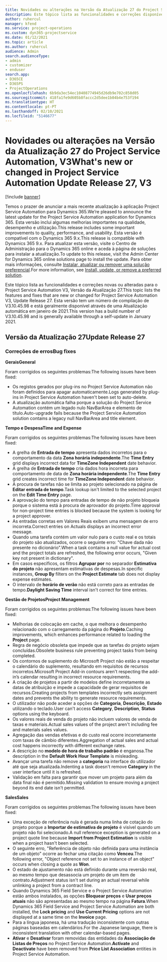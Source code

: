 ```yaml
---
title: Novidades ou alterações na Versão da Atualização 27 do Project Service Automation, V3
description: Este tópico lista as funcionalidades e correções disponíveis no Project Service Automation V3, Versão da Atualização 27, V3.
author: ruhercul
manager: kfend
ms.service: project-operations
ms.custom: dyn365-projectservice
ms.date: 01/12/2021
ms.topic: article
ms.author: ruhercul
audience: Admin
search.audienceType:
- admin
- customizer
- enduser
search.app:
- D365CE
- D365PS
- ProjectOperations
ms.openlocfilehash: 6b9da3ec54ec10408774945d26db9e702c858d05
ms.sourcegitcommit: 418fa1fe9d605b8faccc2d5dee1b04b4e753f194
ms.translationtype: HT
ms.contentlocale: pt-PT
ms.lasthandoff: 02/10/2021
ms.locfileid: "5146677"
---
```

# <a name="whats-new-or-changed-in-project-service-automation-update-release-27-v3"></a><span data-ttu-id="20207-103">Novidades ou alterações na Versão da Atualização 27 do Project Service Automation, V3</span><span class="sxs-lookup"><span data-stu-id="20207-103">What's new or changed in Project Service Automation Update Release 27, V3</span></span>

[!include [banner](../includes/psa-now-project-operations.md)]

<span data-ttu-id="20207-104">Temos o prazer de anunciar a mais recente atualização à aplicação Project Service Automation para Dynamics 365.</span><span class="sxs-lookup"><span data-stu-id="20207-104">We’re pleased to announce the latest update for the Project Service Automation application for Dynamics 365.</span></span> <span data-ttu-id="20207-105">Esta versão inclui algumas melhorias importantes na qualidade, desempenho e utilização.</span><span class="sxs-lookup"><span data-stu-id="20207-105">This release includes some important improvements to quality, performance, and usability.</span></span> <span data-ttu-id="20207-106">Esta versão é compatível com o Dynamics 365 9.x.</span><span class="sxs-lookup"><span data-stu-id="20207-106">This release is compatible with Dynamics 365 9.x.</span></span> <span data-ttu-id="20207-107">Para atualizar esta versão, visite o Centro de Administração para o Dynamics 365 online e aceda à página de soluções para instalar a atualização.</span><span class="sxs-lookup"><span data-stu-id="20207-107">To update to this release, visit the Admin Center for Dynamics 365 online solutions page to install the update.</span></span> <span data-ttu-id="20207-108">Para obter mais informações, consulte [Instalar, atualizar ou remover uma solução preferencial](https://docs.microsoft.com/power-platform/admin/install-remove-preferred-solution).</span><span class="sxs-lookup"><span data-stu-id="20207-108">For more information, see [Install, update, or remove a preferred solution](https://docs.microsoft.com/power-platform/admin/install-remove-preferred-solution).</span></span>

<span data-ttu-id="20207-109">Este tópico lista as funcionalidades e correções novas ou alteradas para o Project Service Automation V3, Versão da Atualização 27.</span><span class="sxs-lookup"><span data-stu-id="20207-109">This topic lists the features and fixes that are new or changed for Project Service Automation V3, Update Release 27.</span></span> <span data-ttu-id="20207-110">Esta versão tem um número de compilação de V3.10.45.98 e está geralmente disponível através de uma Atualização automática em janeiro de 2021.</span><span class="sxs-lookup"><span data-stu-id="20207-110">This version has a build number of V3.10.45.98 and is generally available through a self-update in January 2021.</span></span>

## <a name="update-release-27"></a><span data-ttu-id="20207-111">Versão da Atualização 27</span><span class="sxs-lookup"><span data-stu-id="20207-111">Update Release 27</span></span>

### <a name="bug-fixes"></a><span data-ttu-id="20207-112">Correções de erros</span><span class="sxs-lookup"><span data-stu-id="20207-112">Bug fixes</span></span>

<span data-ttu-id="20207-113">**Gerais**</span><span class="sxs-lookup"><span data-stu-id="20207-113">**General**</span></span>

<span data-ttu-id="20207-114">Foram corrigidos os seguintes problemas:</span><span class="sxs-lookup"><span data-stu-id="20207-114">The following issues have been fixed:</span></span>

- <span data-ttu-id="20207-115">Os registos gerados por plug-ins no Project Service Automation não foram definidos para apagar automaticamente.</span><span class="sxs-lookup"><span data-stu-id="20207-115">Logs generated by plug-ins in Project Service Automation haven't been set to auto-delete.</span></span>
- <span data-ttu-id="20207-116">A atualização automática falha porque a solução do Project Service Automation contém um legado nulo NavBarArea e elemento de título.</span><span class="sxs-lookup"><span data-stu-id="20207-116">Auto-upgrade fails because the Project Service Automation solution contains a legacy null NavBarArea and title element.</span></span>

<span data-ttu-id="20207-117">**Tempo e Despesa**</span><span class="sxs-lookup"><span data-stu-id="20207-117">**Time and Expense**</span></span>

<span data-ttu-id="20207-118">Foram corrigidos os seguintes problemas:</span><span class="sxs-lookup"><span data-stu-id="20207-118">The following issues have been fixed:</span></span>

- <span data-ttu-id="20207-119">A grelha de **Entrada de tempo** apresenta dados incorretos para o comportamento da data **Zona horária independente**.</span><span class="sxs-lookup"><span data-stu-id="20207-119">The **Time Entry** grid displays incorrect data for **TimeZone Independent** date behavior.</span></span>
- <span data-ttu-id="20207-120">A grelha de **Entrada de tempo** cria dados hora incorreta para comportamento de data de **Zona horária independente**.</span><span class="sxs-lookup"><span data-stu-id="20207-120">The **Time Entry** grid creates incorrect time for **TimeZone Independent** date behavior.</span></span>
- <span data-ttu-id="20207-121">A procura de tarefas não se limita ao projeto selecionado na página de **Editar entrada de tempo**.</span><span class="sxs-lookup"><span data-stu-id="20207-121">Task lookup isn't limited to the selected project on the **Edit Time Entry** page.</span></span>
- <span data-ttu-id="20207-122">A aprovação do tempo para entradas de tempo de não projeto bloqueia porque o sistema está à procura de aprovador do projeto.</span><span class="sxs-lookup"><span data-stu-id="20207-122">Time approval for non-project time entries is blocked because the system is looking for a project approver.</span></span>
- <span data-ttu-id="20207-123">As entradas corretas em Valores Reais exibem uma mensagem de erro incorreta.</span><span class="sxs-lookup"><span data-stu-id="20207-123">Correct entries on Actuals displays an incorrect error message.</span></span>
- <span data-ttu-id="20207-124">Quando uma tarefa contém um valor nulo para o custo real e os totais do projeto são atualizados, ocorre o seguinte erro: "Chave dada não presente no dicionário".</span><span class="sxs-lookup"><span data-stu-id="20207-124">When a task contains a null value for actual cost and the project totals are refreshed, the following error occurs, "Given key not present in dictionary".</span></span>
- <span data-ttu-id="20207-125">Em casos específicos, os filtros **Agrupar por** no separador **Estimativa do projeto** não apresentam estimativas de despesas.</span><span class="sxs-lookup"><span data-stu-id="20207-125">In specific instances, **Group By** filters on the **Project Estimate** tab does not display expense estimates.</span></span>
- <span data-ttu-id="20207-126">O intervalo de **horário de verão** não está correto para as entradas de tempo.</span><span class="sxs-lookup"><span data-stu-id="20207-126">**Daylight Saving Time** interval isn't correct for time entries.</span></span>

<span data-ttu-id="20207-127">**Gestão de Projetos**</span><span class="sxs-lookup"><span data-stu-id="20207-127">**Project Management**</span></span>

<span data-ttu-id="20207-128">Foram corrigidos os seguintes problemas:</span><span class="sxs-lookup"><span data-stu-id="20207-128">The following issues have been fixed:</span></span>

- <span data-ttu-id="20207-129">Melhorias de colocação em cache, o que melhora o desempenho relacionado com o carregamento da página do **Projeto**.</span><span class="sxs-lookup"><span data-stu-id="20207-129">Caching improvements, which enhances performance related to loading the **Project** page.</span></span>
- <span data-ttu-id="20207-130">Regra de negócio obsoleta que impede que as tarefas do projeto sejam concluídas.</span><span class="sxs-lookup"><span data-stu-id="20207-130">Obsolete business rule preventing project tasks from being completed.</span></span>
- <span data-ttu-id="20207-131">Os contornos de suplemento do Microsoft Project não estão a respeitar o calendário do suplemento, resultando em requisitos de recursos incorretos.</span><span class="sxs-lookup"><span data-stu-id="20207-131">Microsoft Project Add-in contours aren't respecting the add-in’s calendar resulting in incorrect resource requirements.</span></span>
- <span data-ttu-id="20207-132">A criação de projetos a partir de modelos define incorretamente as datas de atribuição e impede a capacidade de gerar requisitos de recursos.</span><span class="sxs-lookup"><span data-stu-id="20207-132">Creating projects from templates incorrectly sets assignment dates and prevents the ability to generate resource requirements.</span></span>
- <span data-ttu-id="20207-133">O utilizador não pode aceder a opções de **Categoria**, **Descrição**, **Estado** utilizando o teclado.</span><span class="sxs-lookup"><span data-stu-id="20207-133">User can't access **Category**, **Description**, **Status** options using the keyboard.</span></span>
- <span data-ttu-id="20207-134">Os valores reais de venda do projeto não incluem valores de venda de taxas e materiais.</span><span class="sxs-lookup"><span data-stu-id="20207-134">Actual sales values of the project aren't including fee and materials sales values.</span></span>
- <span data-ttu-id="20207-135">Agregação das vendas efetivas e do custo real ocorre incorretamente com taxas de câmbio diferentes.</span><span class="sxs-lookup"><span data-stu-id="20207-135">Aggregation of actual sales and actual cost happens incorrectly with different exchange rates.</span></span>
- <span data-ttu-id="20207-136">A descrição no **modelo de hora de trabalho padrão** é enganosa.</span><span class="sxs-lookup"><span data-stu-id="20207-136">The description in the **Default Work Hour Template** is misleading.</span></span>
- <span data-ttu-id="20207-137">Avançar uma tarefa não remove a **categoria** na interface do utilizador até que seja atualizada.</span><span class="sxs-lookup"><span data-stu-id="20207-137">Indenting a task doesn't remove **Category** in the user interface until it is refreshed.</span></span>
- <span data-ttu-id="20207-138">Validação em falta para garantir que mover um projeto para além da data final não é permitido.</span><span class="sxs-lookup"><span data-stu-id="20207-138">Missing validation to ensure moving a project beyond its end date isn't permitted.</span></span>

<span data-ttu-id="20207-139">**Sales**</span><span class="sxs-lookup"><span data-stu-id="20207-139">**Sales**</span></span>

<span data-ttu-id="20207-140">Foram corrigidos os seguintes problemas:</span><span class="sxs-lookup"><span data-stu-id="20207-140">The following issues have been fixed:</span></span>

- <span data-ttu-id="20207-141">Uma exceção de referência nula é gerada numa linha de cotação do projeto porque a **Importar de estimativa de projeto** é visível quando um projeto não foi selecionado.</span><span class="sxs-lookup"><span data-stu-id="20207-141">A null reference exception is generated on a project quote line because **Import from Project Estimation** is visible when a project hasn't been selected.</span></span>
- <span data-ttu-id="20207-142">O seguinte erro, "Referência de objeto não definida para uma instância de um objeto" ocorre ao fechar uma citação como **Venceu**.</span><span class="sxs-lookup"><span data-stu-id="20207-142">The following error, "Object reference not set to an instance of an object" occurs when closing a quote as **Won**.</span></span>
- <span data-ttu-id="20207-143">O estado de ajustamento não está definido durante uma reversão real, ao mesmo tempo que desassocia um projeto de um item de contrato.</span><span class="sxs-lookup"><span data-stu-id="20207-143">Adjustment status isn't set during an actual reversal while unlinking a project from a contract line.</span></span>
- <span data-ttu-id="20207-144">Quando Dynamics 365 Field Service e o Project Service Automation estão ambos instalados, as opções **Bloquear preços** e **Usar preços atuais** não são apresentadas ao mesmo tempo na página **Fatura**.</span><span class="sxs-lookup"><span data-stu-id="20207-144">When Dynamics 365 Field Service and Project Service Automation are both installed, the **Lock pricing** and **Use Current Pricing** options are not displayed at a same time on the **Invoice** page.</span></span>
- <span data-ttu-id="20207-145">Para a língua japonesa, há uma tradução inconsistente com outras páginas baseadas em calendários.</span><span class="sxs-lookup"><span data-stu-id="20207-145">For the Japanese language, there is inconsistent translation with other calendar-based pages.</span></span>
- <span data-ttu-id="20207-146">**Ativar** e **Desativar** foram removidas das entidades da **Associação de Listas de Preços** no Project Service Automation.</span><span class="sxs-lookup"><span data-stu-id="20207-146">**Activate** and **Deactivate** have been removed from **Price List Association** entities in Project Service Automation.</span></span>
